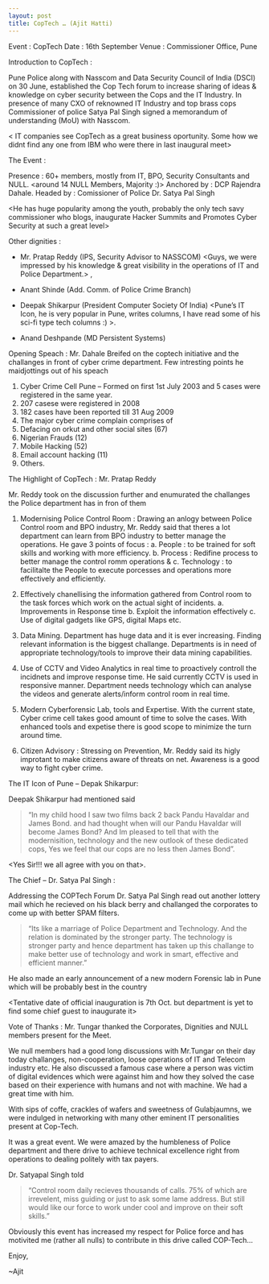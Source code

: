 ```yaml
---
layout: post
title: CopTech … (Ajit Hatti)
---
```


Event : CopTech
Date : 16th September
Venue : Commissioner Office, Pune

Introduction to CopTech :

Pune Police along with Nasscom and Data Security Council of India (DSCI) on 30 June, established the Cop Tech forum to increase sharing of ideas & knowledge on cyber security between the Cops and the IT Industry. In presence of many CXO of reknowned IT Industry and top brass cops Commissioner of police Satya Pal Singh signed a memorandum of understanding (MoU) with Nasscom.

<!--more-->

< IT companies see CopTech as a great business oportunity. Some how we didnt find any one from IBM who were there in last inaugural meet>

The Event :

Presence :  60+ members, mostly from IT, BPO, Security Consultants and NULL. <around 14 NULL Members, Majority :)>
Anchored by : DCP Rajendra Dahale.
Headed by : Comissioner of Police Dr.  Satya Pal Singh

<He has huge  popularity among the youth, probably the only tech savy commissioner who blogs, inaugurate Hacker Summits and Promotes Cyber Security at such a great level>

Other dignities :

* Mr. Pratap Reddy (IPS, Security Advisor to NASSCOM)
    <Guys, we were impressed by his knowledge & great visibility in the operations of IT and Police Department.> ,

* Anant Shinde (Add. Comm. of Police Crime Branch)

* Deepak Shikarpur (President Computer Society Of India)
    <Pune’s IT Icon, he is very popular in Pune, writes columns, I have read some of his sci-fi type tech columns :) >.

* Anand Deshpande (MD Persistent Systems)
    <Persistent is higly respected organization in Pune. Its  Devang Methat auditorium is home to many technical conferences and community driven activities>

Opening Speach : Mr. Dahale
Breifed on the coptech initiative and the challanges in front of cyber crime department.
Few intresting points he maidjottings out of his speach

1. Cyber Crime Cell Pune – Formed on first 1st July 2003 and 5 cases were registered in the same year.
2. 207 casese were registered in 2008
3. 182 cases have been reported till 31 Aug 2009
4. The major cyber crime complain comprises of
1. Defacing on orkut and other social sites (67)
2. Nigerian Frauds (12)
3. Mobile Hacking (52)
4. Email account hacking (11)
5. Others.

The Highlight of CopTech : Mr. Pratap Reddy

Mr. Reddy took on the discussion further and enumurated the challanges the Police department has in fron of them

1. Modernising Police Control Room : Drawing an anlogy between Police Control room and BPO industry, Mr. Reddy said that theres a lot department can learn from BPO industry to better manage the operations. He gave 3 points of focus :
a. People : to be trained for soft skills and working with more efficiency.
b. Process : Redifine process to better manage the control romm operations &
c. Technology : to facilitalte the People to execute porcesses and operations more effectively and efficiently.

2. Effectively chanellising the information gathered from Control room to the task forces which work on the actual sight of incidents.
a. Improvements in Response time
b. Exploit the information effectively
c. Use of digital gadgets like GPS, digital Maps etc.

3. Data Mining. Department has huge data and it is ever increasing. Finding relevant information is the biggest challange. Departments is in need of appropriate technology/tools to improve their data mining capabilities.

4. Use of CCTV and Video Analytics in real time to proactively controll the incidnets and improve response time.
He said currently CCTV is used in responsive manner. Department needs technology which can analyse the videos and generate alerts/inform control room in real time.

5. Modern Cyberforensic Lab, tools and Expertise. With the current state, Cyber crime cell takes good amount of time to solve the cases. With enhanced tools and expetise there is good scope to minimize the turn around time.

6. Citizen Advisory : Stressing on Prevention, Mr. Reddy said its higly improtant to make citizens aware of threats on net. Awareness is a good way to fight cyber crime.

The IT Icon of Pune – Depak Shikarpur:

Deepak Shikarpur had mentioned said

> “In my child hood I saw two films back 2 back Pandu Havaldar and James Bond. and had thought when will our Pandu Havaldar will become James Bond? And Im pleased to tell that with the modernisition, technology and the new outlook of these dedicated cops, Yes we feel that our cops are no less then James Bond”.

<Yes Sir!!! we all agree with you on that>.

The Chief – Dr. Satya Pal Singh :

Addressing the COPTech Forum Dr. Satya Pal Singh read out another lottery mail which he recieved on his black berry and challanged the corporates to come up with better SPAM filters.

> “Its like a marriage of Police Department and Technology. And the relation is dominated by the stronger party. The technology is stronger party and hence department has taken up this challange to make better use of technology and work in smart, effective and efficient manner.”

He also made an early announcement of a new modern Forensic lab in Pune which will be probably best in the country

<Tentative date of official inauguration is 7th Oct. but department is yet to find some chief guest to inaugurate it>

Vote of Thanks :
Mr. Tungar thanked the Corporates, Dignities and NULL members present for the Meet.

We null members had a good long discussions with Mr.Tungar on their day today challanges, non-cooperation, loose operations of IT and Telecom industry etc.  He also discussed a famous case where a person was victim of digital evidences which were against him and how they solved the case based on their experience with humans and not with machine. We had a great time with him.

With sips of coffe, crackles of wafers and sweetness of Gulabjaumns, we were indulged in networking with many other eminent IT personalities present at Cop-Tech.

It was a great event. We were amazed by the humbleness of Police department and there drive to achieve technical excellence right from operations to dealing politely with tax payers.

Dr. Satyapal Singh told

>“Control room daily recieves thousands of calls. 75% of which are irrevelent, miss guiding or just to ask some lame address. But still would like our force to work under cool and improve on their soft skills.”

Obviously this event has increased my respect for Police force and has motivited me (rather all nulls) to contribute in this drive called COP-Tech…

Enjoy,

~Ajit